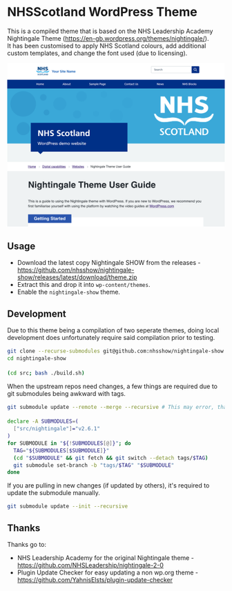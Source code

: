 # NHSScotland WordPress Theme
This is a compiled theme that is based on the NHS Leadership Academy Nightingale Theme (https://en-gb.wordpress.org/themes/nightingale/).  
It has been customised to apply NHS Scotland colours, add additional custom templates, and change the font used (due to licensing).

![Example Image](./.github/screenshot.png)

## Usage
- Download the latest copy Nightingale SHOW from the releases - https://github.com/nhsshow/nightingale-show/releases/latest/download/theme.zip
- Extract this and drop it into `wp-content/themes`.
- Enable the `nightingale-show` theme.

## Development
Due to this theme being a compilation of two seperate themes, doing local development does unfortunately require said compilation prior to testing.
```bash
git clone --recurse-submodules git@github.com:nhsshow/nightingale-show.git
cd nightingale-show

(cd src; bash ./build.sh)
```

When the upstream repos need changes, a few things are required due to git submodules being awkward with tags.  
```bash
git submodule update --remote --merge --recursive # This may error, that's fine.

declare -A SUBMODULES=(
  ["src/nightingale"]="v2.6.1"
)
for SUBMODULE in "${!SUBMODULES[@]}"; do
  TAG="${SUBMODULES[$SUBMODULE]}"
  (cd "$SUBMODULE" && git fetch && git switch --detach tags/$TAG)
  git submodule set-branch -b "tags/$TAG" "$SUBMODULE"
done
```

If you are pulling in new changes (if updated by others), it's required to update the submodule manually.
```bash
git submodule update --init --recursive
```

## Thanks
Thanks go to:
- NHS Leadership Academy for the original Nightingale theme - https://github.com/NHSLeadership/nightingale-2-0
- Plugin Update Checker for easy updating a non wp.org theme - https://github.com/YahnisElsts/plugin-update-checker
